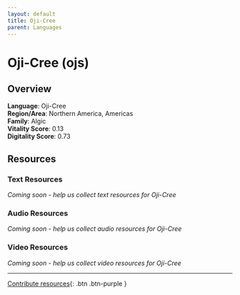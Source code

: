 ```yaml
---
layout: default
title: Oji-Cree
parent: Languages
---
```


# Oji-Cree (ojs)

## Overview

**Language**: Oji-Cree  
**Region/Area**: Northern America, Americas  
**Family**: Algic  
**Vitality Score**: 0.13  
**Digitality Score**: 0.73  

## Resources

### Text Resources
*Coming soon - help us collect text resources for Oji-Cree*

### Audio Resources
*Coming soon - help us collect audio resources for Oji-Cree*

### Video Resources
*Coming soon - help us collect video resources for Oji-Cree*

---

[Contribute resources](https://fairtrain.github.io/){: .btn .btn-purple }

